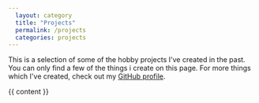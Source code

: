 ```yaml
---
  layout: category
  title: "Projects"
  permalink: /projects
  categories: projects
---
```


This is a selection of some of the hobby projects I've created in the past. You can only find a few of the things i create on this page. For more things which I've created, check out my <a href="https://github.com/AntonFagerberg">GitHub profile</a>. 

{{ content }}